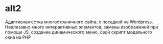# alt2

Адаптивная естка многостраничного сайта, с посадкой на Wordpress. Неализавно много интерактивных элементов, замены изображений при помощи JS, создание динамического меню, 
свой скрипт модального окна на  PHP
